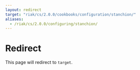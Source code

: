 ```yaml
---
layout: redirect
target: "riak/cs/2.0.0/cookbooks/configuration/stanchion/"
aliases:
  - /riak/cs/2.0.0/configuring/stanchion/
---
```


# Redirect

This page will redirect to `target`.
